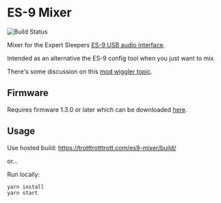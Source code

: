 # ES-9 Mixer

![Build Status](https://github.com/trotttrotttrott/es9-mixer/actions/workflows/build.yml/badge.svg)

Mixer for the Expert Sleepers [ES-9 USB audio
interface](https://www.expert-sleepers.co.uk/es9.html).

Intended as an alternative the ES-9 config tool when you just want to mix.

There's some discussion on this [mod wiggler
topic](https://www.modwiggler.com/forum/viewtopic.php?f=35&t=251065).

## Firmware

Requires firmware 1.3.0 or later which can be downloaded
[here](https://www.expert-sleepers.co.uk/es9firmware.html).

## Usage

Use hosted build: https://trotttrotttrott.com/es9-mixer/build/

or...

Run locally:

```
yarn install
yarn start
```
